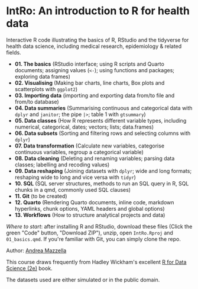# IntRo: An introduction to R for health data

Interactive R code illustrating the basics of R, RStudio and the tidyverse for health data science, including medical research, epidemiology & related fields.

- **01. The basics** (RStudio interface; using R scripts and Quarto documents; assigning values (`<-`); using functions and packages; exploring data frames)
- **02. Visualising** (Making bar charts, line charts, Box plots and scatterplots with `ggplot2`)
- **03. Importing data** (importing and exporting data from/to file and from/to database)
- **04. Data summaries** (Summarising continuous and categorical data with `dplyr` and `janitor`; the pipe `|>`; table 1 with `gtsummary`)
- **05. Data classes** (How R represents different variable types, including numerical, categorical, dates; vectors; lists; data.frames)
- **06. Data subsets** (Sorting and filtering rows and selecting columns with `dplyr`)
- **07. Data transformation** (Calculate new variables, categorise continuous variables, regroup a categorical variable)
- **08. Data cleaning** (Deleting and renaming variables; parsing data classes; labelling and recoding values)
- **09. Data reshaping** (Joining datasets with `dplyr`; wide and long formats; reshaping wide to long and vice versa with `tidyr`)
- **10. SQL** (SQL server structures, methods to run an SQL query in R, SQL chunks in a qmd, commonly used SQL clauses)
- **11. Git** (to be created)
- **12. Quarto** (Rendering Quarto documents, inline code, markdown hyperlinks, chunk options, YAML headers and global options)
- **13. Workflows** (How to structure analytical projects and data)

*Where to start*: after installing R and RStudio, download these files (Click the green "Code" button, "Download ZIP"), unzip, open `IntRo.Rproj` and `01_basics.qmd`. If you're familiar with Git, you can simply clone the repo.

Author: [Andrea Mazzella](https://github.com/andreamazzella)

This course draws frequently from Hadley Wickham's excellent [R for Data Science (2e)](https://r4ds.hadley.nz) book.

The datasets used are either simulated or in the public domain.